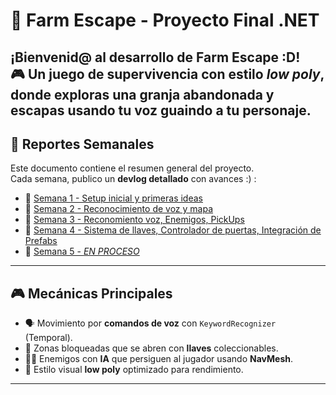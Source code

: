 # 🧠 Farm Escape - Proyecto Final .NET

¡Bienvenid@ al desarrollo de **Farm Escape** :D!  
🎮 Un juego de supervivencia con estilo *low poly*, donde exploras una granja abandonada y escapas usando tu **voz** guaindo a tu personaje.
---

## 📅 Reportes Semanales

Este documento contiene el resumen general del proyecto.  
Cada semana, publico un **devlog detallado** con avances :) :

- 📘 [Semana 1 - Setup inicial y primeras ideas](Devlogs/semana-1.md)
- 📘 [Semana 2 - Reconocimiento de voz y mapa](Devlogs/semana-2.md)
- 📘 [Semana 3 - Reconomiento voz, Enemigos, PickUps](Devlogs/semana-3.md)
- 📘 [Semana 4 - Sistema de llaves, Controlador de puertas, Integración de Prefabs](Devlogs/semana-4.md)
- 📘 [Semana 5 - *EN PROCESO*](Devlogs/semana-5.md)
---

## 🎮 Mecánicas Principales

- 🗣️ Movimiento por **comandos de voz** con `KeywordRecognizer` (Temporal).
- 🔐 Zonas bloqueadas que se abren con **llaves** coleccionables.
- 🧟‍♂️ Enemigos con **IA** que persiguen al jugador usando **NavMesh**.
- 🎨 Estilo visual **low poly** optimizado para rendimiento.

---
